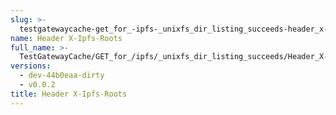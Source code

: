 ```yaml
---
slug: >-
  testgatewaycache-get_for_-ipfs-_unixfs_dir_listing_succeeds-header_x-ipfs-roots
name: Header X-Ipfs-Roots
full_name: >-
  TestGatewayCache/GET_for_/ipfs/_unixfs_dir_listing_succeeds/Header_X-Ipfs-Roots
versions:
  - dev-44b0eaa-dirty
  - v0.0.2
title: Header X-Ipfs-Roots
---
```


